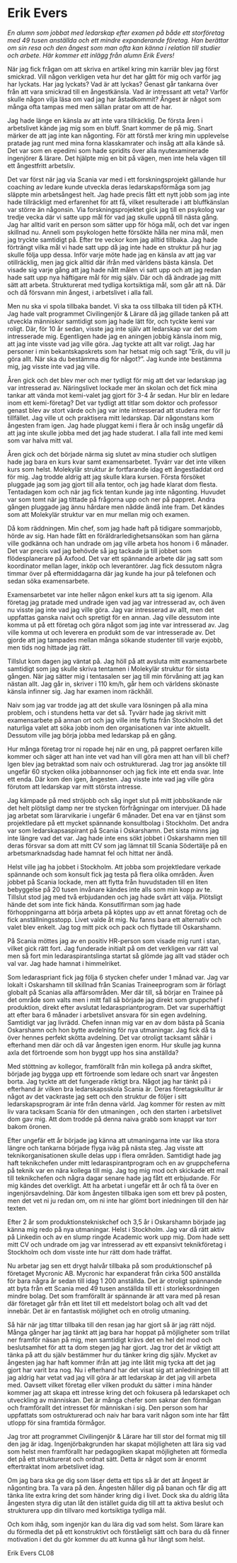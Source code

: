 # Erik Evers

_En alumn som jobbat med ledarskap efter examen på både ett storföretag med 49 tusen anställda och ett mindre expanderande företag. Han berättar om sin resa och den ångest som man ofta kan känna i relation till studier och arbete. Här kommer ett inlägg från alumn Erik Evers!_

När jag fick frågan om att skriva en artikel kring min karriär blev jag först smickrad. Vill någon verkligen veta hur det har gått för mig och varför jag har lyckats. Har jag lyckats? Vad är att lyckas? Genast går tankarna över från att vara smickrad till en ångestkänsla. Vad är intressant att veta? Varför skulle någon vilja läsa om vad jag har åstadkommit? Ångest är något som många ofta tampas med men sällan pratar om att de har.

Jag hade länge en känsla av att inte vara tillräcklig. De första åren i arbetslivet kände jag mig som en bluff. Snart kommer de på mig. Snart märker de att jag inte kan någonting. För att förstå mer kring min upplevelse pratade jag runt med mina forna klasskamrater och insåg att alla kände så. Det var som en epedimi som hade spridits över alla nyutexaminerade ingenjörer & lärare. Det hjälpte mig en bit på vägen, men inte hela vägen till ett ångestfritt arbetsliv.

Det var först när jag via Scania var med i ett forskningsprojekt gällande hur coaching av ledare kunde utveckla deras ledarskapsförmåga som jag släppte min arbetsångest helt. Jag hade precis fått ett nytt jobb som jag inte hade tillräckligt med erfarenhet för att få, vilket resulterade i att bluffkänslan var större än någonsin. Via forskningsprojektet gick jag till en psykolog var tredje vecka där vi satte upp mål för vad jag skulle uppnå till nästa gång. Jag har alltid varit en person som sätter upp för höga mål, och det var ingen skillnad nu. Anneli som psykologen hette försökte hålla ner mina mål, men jag tryckte samtidigt på. Efter tre veckor kom jag alltid tillbaka. Jag hade förträngt vilka mål vi hade satt upp då jag inte hade en struktur på hur jag skulle följa upp dessa. Inför varje möte hade jag en känsla av att jag var otillräcklig, men jag gick alltid där ifrån med världens bästa känsla. Det visade sig varje gång att jag hade nått målen vi satt upp och att jag redan hade satt upp nya häftigare mål för mig själv. Där och då ändrade jag mitt sätt att arbeta. Strukturerat med tydliga kortsiktiga mål, som går att nå. Där och då försvann min ångest, i arbetslivet i alla fall.

Men nu ska vi spola tillbaka bandet. Vi ska ta oss tillbaka till tiden på KTH. Jag hade valt programmet Civilingenjör & Lärare då jag gillade tanken på att utveckla människor samtidigt som jag hade lätt för, och tyckte kemi var roligt. Där, för 10 år sedan, visste jag inte själv att ledarskap var det som intresserade mig. Egentligen hade jag en aningen jobbig känsla inom mig, att jag inte visste vad jag ville göra. Jag tyckte att allt var roligt. Jag har personer i min bekantskapskrets som har hetsat mig och sagt ”Erik, du vill ju göra allt. När ska du bestämma dig för något?”. Jag kunde inte bestämma mig, jag visste inte vad jag ville.

Åren gick och det blev mer och mer tydligt för mig att det var ledarskap jag var intresserad av. Näringslivet lockade mer än skolan och det fick mina tankar att vända mot kemi-valet jag gjort för 3-4 år sedan. Hur blir en ledare inom ett kemi-företag? Det var tydligt att titlar som doktor och professor genast blev av stort värde och jag var inte intresserad att studera mer för tillfället. Jag ville ut och praktisera mitt ledarskap. Där någonstans kom ångesten fram igen. Jag hade pluggat kemi i flera år och insåg ungefär då att jag inte skulle jobba med det jag hade studerat. I alla fall inte med kemi som var halva mitt val.

Åren gick och det började närma sig slutet av mina studier och slutligen hade jag bara en kurs kvar samt examensarbetet. Tyvärr var det inte vilken kurs som helst. Molekylär struktur är fortfarande idag ett ångestladdat ord för mig. Jag trodde aldrig att jag skulle klara kursen. Första försöket pluggade jag som jag gjort till alla tentor, och jag hade klarat dom flesta. Tentadagen kom och när jag fick tentan kunde jag inte någonting. Huvudet var som tomt när jag tittade på frågorna upp och ner på pappret. Andra gången pluggade jag ännu hårdare men nådde ändå inte fram. Det kändes som att Molekylär struktur var en mur mellan mig och examen.

Då kom räddningen. Min chef, som jag hade haft på tidigare sommarjobb, hörde av sig. Han hade fått en föräldrarledighetsansökan som han gärna ville godkänna och han undrade om jag ville arbeta hos honom i 6 månader. Det var precis vad jag behövde så jag tackade ja till jobbet som flödesplanerare på Axfood. Det var ett spännande arbete där jag satt som koordinator mellan lager, inköp och leverantörer. Jag fick dessutom några timmar över på eftermiddagarna där jag kunde ha jour på telefonen och sedan söka examensarbete.

Examensarbetet var inte heller någon enkel kurs att ta sig igenom. Alla företag jag pratade med undrade igen vad jag var intresserad av, och även nu visste jag inte vad jag ville göra. Jag var intresserad av allt, men det uppfattas ganska naivt och spretigt för en annan. Jag ville dessutom inte komma ut på ett företag och göra något som jag inte var intresserad av. Jag ville komma ut och leverera en produkt som de var intresserade av. Det gjorde att jag tampades mellan många sökande studenter till varje exjobb, men tids nog hittade jag rätt.

Tillslut kom dagen jag väntat på. Jag höll på att avsluta mitt examensarbete samtidigt som jag skulle skriva tentamen i Molekylär struktur för sista gången. När jag sätter mig i tentasalen ser jag till min förvåning att jag kan nästan allt. Jag går in, skriver i 110 km/h, går hem och världens skönaste känsla infinner sig. Jag har examen inom räckhåll.

Naiv som jag var trodde jag att det skulle vara lösningen på alla mina problem, och i stundens hetta var det så. Tyvärr hade jag skrivit mitt examensarbete på annan ort och jag ville inte flytta från Stockholm så det naturliga valet att söka jobb inom den organisationen var inte aktuellt. Dessutom ville jag börja jobba med ledarskap på en gång.

Hur många företag tror ni ropade hej när en ung, på pappret oerfaren kille kommer och säger att han inte vet vad han vill göra men att han vill bli chef? Igen blev jag betraktad som naiv och ostrukturerad. Jag tror jag ansökte till ungefär 60 stycken olika jobbannonser och jag fick inte ett enda svar. Inte ett enda. Där kom den igen, ångesten. Jag visste inte vad jag ville göra förutom att ledarskap var mitt största intresse.

Jag kämpade på med ströjobb och såg inget slut på mitt jobbsökande när det helt plötsligt damp ner tre stycken förfrågningar om intervjuer. Då hade jag arbetat som lärarvikarie i ungefär 6 månader. Det ena var en tjänst som projektledare på ett mycket spännande konsultbolag i Stockholm. Det andra var som ledarskapsaspirant på Scania i Oskarshamn. Det sista minns jag inte längre vad det var. Jag hade inte ens sökt jobbet i Oskarshamn men till deras försvar sa dom att mitt CV som jag lämnat till Scania Södertälje på en arbetsmarknadsdag hade hamnat fel och hittat ner ändå.

Helst ville jag ha jobbet i Stockholm. Att jobba som projektledare verkade spännande och som konsult fick jag testa på flera olika områden. Även jobbet på Scania lockade, men att flytta från huvudstaden till en liten bebyggelse på 20 tusen invånare kändes inte alls som min kopp av te. Tillslut stod jag med två erbjudanden och jag hade svårt att välja. Plötsligt hände det som inte fick hända. Konsutlfirman som jag hade förhoppningarna att börja arbeta på köptes upp av ett annat företag och de fick anställningsstopp. Livet valde åt mig. Nu fanns bara ett alternativ och valet blev enkelt. Jag tog mitt pick och pack och flyttade till Oskarshamn.

På Scania möttes jag av en positiv HR-person som visade mig runt i stan, vilket gick rätt fort. Jag funderade initialt på om det verkligen var rätt val men så fort min ledaraspirantslinga startat så glömde jag allt vad städer och val var. Jag hade hamnat i himmelriket.

Som ledaraspriant fick jag följa 6 stycken chefer under 1 månad var. Jag var lokalt i Oskarshamn till skillnad från Scanias Traineeprogram som är förlagt globalt på Scanias alla affärsområden. Mer där till, så börjar en Trainee på det område som valts men i mitt fall så började jag direkt som gruppchef i produktion, direkt efter avslutat ledaraspriantprogram. Det var superhäftigt att efter bara 6 månader i arbetslivet ansvara för sin egen avdelning. Samtidigt var jag livrädd. Chefen innan mig var en av dom bästa på Scania Oskarshamn och hon bytte avdelning för nya utmaningar. Jag fick då ta över hennes perfekt skötta avdelning. Det var otroligt tacksamt såhär i efterhand men där och då var ångesten igen enorm. Hur skulle jag kunna axla det förtroende som hon byggt upp hos sina anställda?

Med stöttning av kollegor, framförallt från min kollega på andra skiftet, började jag bygga upp ett förtroende som ledare och snart var ångesten borta. Jag tyckte att det fungerade riktigt bra. Något jag har tänkt på i efterhand är vilken bra ledarskapsskola Scania är. Deras företagskulltur är något av det vackraste jag sett och den struktur de följer i sitt ledarskapsprogram är inte från denna värld. Jag kommer för resten av mitt liv vara tacksam Scania för den utmaningen , och den starten i arbetslivet dom gav mig. Att dom trodde på denna naiva grabb som knappt var torr bakom öronen.

Efter ungefär ett år började jag känna att utmaningarna inte var lika stora längre och tankarna började flyga iväg på nästa steg. Jag visste att teknikorganisationen skulle delas upp i flera områden. Samtidigt hade jag haft teknikchefen under mitt ledaraspirantprogram och en av gruppcheferna på teknik var en nära kollega till mig. Jag tog mig mod och skickade ett mail till teknikchefen och några dagar senare hade jag fått ett erbjudande. För mig kändes det overkligt. Att ha arbetat i ungefär ett år och få ta över en ingenjörsavdelning. Där kom ångesten tillbaka igen som ett brev på posten, men det vet ni ju redan om, om ni inte har glömt bort inledningen till den här texten.

Efter 2 år som produktionstekniskchef och 3,5 år i Oskarshamn började jag känna mig redo på nya utmaningar. Helst i Stockholm. Jag var då rätt aktiv på Linkedin och av en slump ringde Academic work upp mig. Dom hade sett mitt CV och undrade om jag var intresserad av ett expansivt teknikföretag i Stockholm och dom visste inte hur rätt dom hade träffat.

Nu arbetar jag sen ett drygt halvår tillbaka på som produktionschef på företaget Mycronic AB. Mycronic har expanderat från cirka 500 anställda för bara några år sedan till idag 1 200 anställda. Det är otroligt spännande att byta från ett Scania med 49 tusen anställda till ett i storleksordningen mindre bolag. Det som framförallt är spännande är att vara med på resan där företaget går från ett litet till ett medelstort bolag och allt vad det innebär. Det är en fantastisk möjlighet och en otrolig utmaning.

Så här när jag tittar tillbaka till den resan jag har gjort så är jag rätt nöjd. Många gånger har jag tänkt att jag bara har hoppat på möjligheter som trillat ner framför näsan på mig, men samtidigt krävs det en hel del mod och beslutsamhet för att ta dom stegen jag har gjort. Jag tror det är viktigt att tänka på att du själv bestämmer hur du tänker kring dig själv. Mycket av ångesten jag har haft kommer ifrån att jag inte låtit mig tycka att det jag gjort har varit bra nog. Nu i efterhand har det visat sig att anledningen till att jag aldrig har vetat vad jag vill göra är att ledarskap är det jag vill arbeta med. Oavsett vilket företag eller vilken produkt du sätter i mina händer kommer jag att skapa ett intresse kring det och fokusera på ledarskapet och utveckling av människan. Det är många chefer som saknar den förmågan och framförallt det intresset för människan i sig. Den person som har uppfattats som ostrukturerad och naiv har bara varit någon som inte har fått utlopp för sina framtida förmågor.

Jag tror att programmet Civilingenjör & Lärare har till stor del format mig till den jag är idag. Ingenjörbakgrunden har skapat möjligheten att lära sig vad som helst men framförallt har pedagogiken skapat möjligheten att förmedla det på ett strukturerat och ordnat sätt. Detta är något som är enormt eftertraktat inom arbetslivet idag.

Om jag bara ska ge dig som läser detta ett tips så är det att ångest är någonting bra. Ta vara på den. Ångesten håller dig på banan och får dig att tänka lite extra kring det som händer kring dig i livet. Dock ska du aldrig låta ångesten styra dig utan låt den istället guida dig till att ta aktiva beslut och strukturera upp din tillvaro med kortsiktiga tydliga mål.

Och kom ihåg, som ingenjör kan du lära dig vad som helst. Som lärare kan du förmedla det på ett konstruktivt och förståeligt sätt och bara du då finner motivation i det du gör kommer du att kunna gå hur långt som helst.

Erik Evers
CL08
